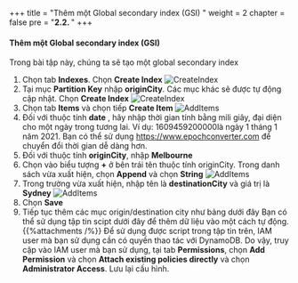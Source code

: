 +++
title = "Thêm một Global secondary index (GSI) "
weight = 2
chapter = false
pre = "<b>2.2. </b>"
+++

#### Thêm một Global secondary index (GSI)
Trong bài tập này, chúng ta sẽ tạo một global secondary index 
1. Chọn tab **Indexes**. Chọn **Create Index**
![CreateIndex](../../../images/2/3.png?width=90pc)
2. Tại mục **Partition Key** nhập **originCity**. Các mục khác sẽ được tự động cập nhật. Chọn **Create Index**
![CreateIndex](../../../images/2/4.png?width=90pc)
3. Chọn tab **Items** và chọn tiếp **Create Item**
![AddItems](../../../images/2/5.png?width=90pc)
4. Đối với thuộc tính **date** , hãy nhập thời gian tính bằng mili giây, đại diện cho một ngày trong tương lai. Ví dụ: 1609459200000là ngày 1 tháng 1 năm 2021. Bạn có thể sử dụng https://www.epochconverter.com để chuyển đổi thời gian dễ dàng hơn.
5. Đối với thuộc tính **originCity**, nhập **Melbourne**
6. Chọn vào biểu tượng **+** ở bên trái tên thuộc tính originCity. Trong danh sách vừa xuất hiện, chọn **Append** và chọn **String**
![AddItems](../../../images/2/6.png?width=90pc)
7. Trong trường vừa xuất hiện, nhập tên là **destinationCity** và giá trị là **Sydney**
![AddItems](../../../images/2/7.png?width=90pc)
8. Chọn **Save**
9.  Tiếp tục thêm các mục origin/destination city như bảng dưới đây
Bạn có thể sử dụng tập tin scipt dưới đây để thêm dữ liệu vào một cách tự động.
{{%attachments /%}}
Để sử dụng được script trong tập tin trên, IAM user mà bạn sử dụng cần có quyền thao tác với DynamoDB. Do vậy, truy cập vào IAM user mà bạn sử dụng, tại tab **Permissions**, chọn **Add Permission** và chọn **Attach existing policies directly** và chọn **Administrator Access**. Lưu lại cấu hình.

